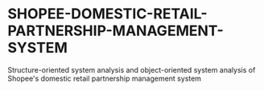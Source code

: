 # SHOPEE-DOMESTIC-RETAIL-PARTNERSHIP-MANAGEMENT-SYSTEM
Structure-oriented system analysis and object-oriented system analysis of Shopee's domestic retail partnership management system
